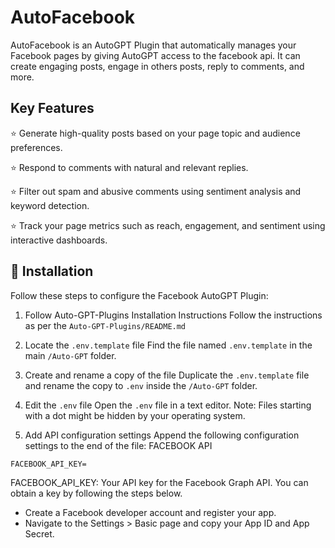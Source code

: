 # AutoFacebook

AutoFacebook is an AutoGPT Plugin that automatically manages your Facebook pages by giving AutoGPT access to the facebook api.
It can create engaging posts, engage in others posts, reply to comments, and more. 

## Key Features


⭐ Generate high-quality posts based on your page topic and audience preferences. 

⭐ Respond to comments with natural and relevant replies. 

⭐ Filter out spam and abusive comments using sentiment analysis and keyword detection. 

⭐ Track your page metrics such as reach, engagement, and sentiment using interactive dashboards.


## 🔧 Installation
Follow these steps to configure the Facebook AutoGPT Plugin:

1. Follow Auto-GPT-Plugins Installation Instructions
Follow the instructions as per the `Auto-GPT-Plugins/README.md`

2. Locate the `.env.template` file
Find the file named `.env.template` in the main `/Auto-GPT` folder.

3. Create and rename a copy of the file
Duplicate the `.env.template` file and rename the copy to `.env` inside the `/Auto-GPT` folder.

4. Edit the `.env` file
Open the `.env` file in a text editor. Note: Files starting with a dot might be hidden by your operating system.

5. Add API configuration settings
Append the following configuration settings to the end of the file:
FACEBOOK API

```
FACEBOOK_API_KEY=
```
FACEBOOK_API_KEY: Your API key for the Facebook Graph API. You can obtain a key by following the steps below.
- Create a Facebook developer account and register your app.
- Navigate to the Settings > Basic page and copy your App ID and App Secret.
